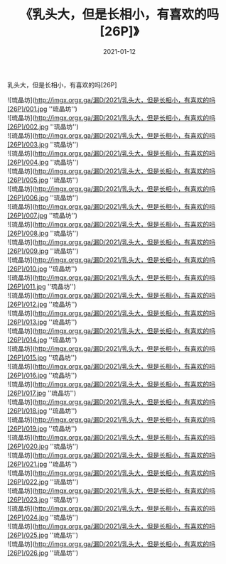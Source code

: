 ﻿---
layout: post
title:  《乳头大，但是长相小，有喜欢的吗[26P]》
date:   2021-01-12
img: imgx.orgx.ga/漏D/2021/乳头大，但是长相小，有喜欢的吗[26P]/000.jpg
categories: [美女, 性感, 泳衣]
---

乳头大，但是长相小，有喜欢的吗[26P]

![琉晶坊](http://imgx.orgx.ga/漏D/2021/乳头大，但是长相小，有喜欢的吗[26P]/001.jpg ''琉晶坊'') <br>
![琉晶坊](http://imgx.orgx.ga/漏D/2021/乳头大，但是长相小，有喜欢的吗[26P]/002.jpg ''琉晶坊'') <br>
![琉晶坊](http://imgx.orgx.ga/漏D/2021/乳头大，但是长相小，有喜欢的吗[26P]/003.jpg ''琉晶坊'') <br>
![琉晶坊](http://imgx.orgx.ga/漏D/2021/乳头大，但是长相小，有喜欢的吗[26P]/004.jpg ''琉晶坊'') <br>
![琉晶坊](http://imgx.orgx.ga/漏D/2021/乳头大，但是长相小，有喜欢的吗[26P]/005.jpg ''琉晶坊'') <br>
![琉晶坊](http://imgx.orgx.ga/漏D/2021/乳头大，但是长相小，有喜欢的吗[26P]/006.jpg ''琉晶坊'') <br>
![琉晶坊](http://imgx.orgx.ga/漏D/2021/乳头大，但是长相小，有喜欢的吗[26P]/007.jpg ''琉晶坊'') <br>
![琉晶坊](http://imgx.orgx.ga/漏D/2021/乳头大，但是长相小，有喜欢的吗[26P]/008.jpg ''琉晶坊'') <br>
![琉晶坊](http://imgx.orgx.ga/漏D/2021/乳头大，但是长相小，有喜欢的吗[26P]/009.jpg ''琉晶坊'') <br>
![琉晶坊](http://imgx.orgx.ga/漏D/2021/乳头大，但是长相小，有喜欢的吗[26P]/010.jpg ''琉晶坊'') <br>
![琉晶坊](http://imgx.orgx.ga/漏D/2021/乳头大，但是长相小，有喜欢的吗[26P]/011.jpg ''琉晶坊'') <br>
![琉晶坊](http://imgx.orgx.ga/漏D/2021/乳头大，但是长相小，有喜欢的吗[26P]/012.jpg ''琉晶坊'') <br>
![琉晶坊](http://imgx.orgx.ga/漏D/2021/乳头大，但是长相小，有喜欢的吗[26P]/013.jpg ''琉晶坊'') <br>
![琉晶坊](http://imgx.orgx.ga/漏D/2021/乳头大，但是长相小，有喜欢的吗[26P]/014.jpg ''琉晶坊'') <br>
![琉晶坊](http://imgx.orgx.ga/漏D/2021/乳头大，但是长相小，有喜欢的吗[26P]/015.jpg ''琉晶坊'') <br>
![琉晶坊](http://imgx.orgx.ga/漏D/2021/乳头大，但是长相小，有喜欢的吗[26P]/016.jpg ''琉晶坊'') <br>
![琉晶坊](http://imgx.orgx.ga/漏D/2021/乳头大，但是长相小，有喜欢的吗[26P]/017.jpg ''琉晶坊'') <br>
![琉晶坊](http://imgx.orgx.ga/漏D/2021/乳头大，但是长相小，有喜欢的吗[26P]/018.jpg ''琉晶坊'') <br>
![琉晶坊](http://imgx.orgx.ga/漏D/2021/乳头大，但是长相小，有喜欢的吗[26P]/019.jpg ''琉晶坊'') <br>
![琉晶坊](http://imgx.orgx.ga/漏D/2021/乳头大，但是长相小，有喜欢的吗[26P]/020.jpg ''琉晶坊'') <br>
![琉晶坊](http://imgx.orgx.ga/漏D/2021/乳头大，但是长相小，有喜欢的吗[26P]/021.jpg ''琉晶坊'') <br>
![琉晶坊](http://imgx.orgx.ga/漏D/2021/乳头大，但是长相小，有喜欢的吗[26P]/022.jpg ''琉晶坊'') <br>
![琉晶坊](http://imgx.orgx.ga/漏D/2021/乳头大，但是长相小，有喜欢的吗[26P]/023.jpg ''琉晶坊'') <br>
![琉晶坊](http://imgx.orgx.ga/漏D/2021/乳头大，但是长相小，有喜欢的吗[26P]/024.jpg ''琉晶坊'') <br>
![琉晶坊](http://imgx.orgx.ga/漏D/2021/乳头大，但是长相小，有喜欢的吗[26P]/025.jpg ''琉晶坊'') <br>
![琉晶坊](http://imgx.orgx.ga/漏D/2021/乳头大，但是长相小，有喜欢的吗[26P]/026.jpg ''琉晶坊'') <br>